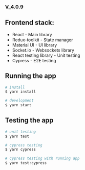 ### V_4.0.9

## Frontend stack:
* React - Main library
* Redux-toolkit - State manager
* Material UI - UI library
* Socket.io - Websockets library
* React testing library - Unit testing
* Cypress - E2E testing


## Running the app

```bash
# install 
$ yarn install
```

```bash
# development
$ yarn start
```

## Testing the app
```bash
# unit testing
$ yarn test
```

```bash
# cypress testing
$ yarn cypress
```

```bash
# cypress testing with running app
$ yarn test:cypress
```
